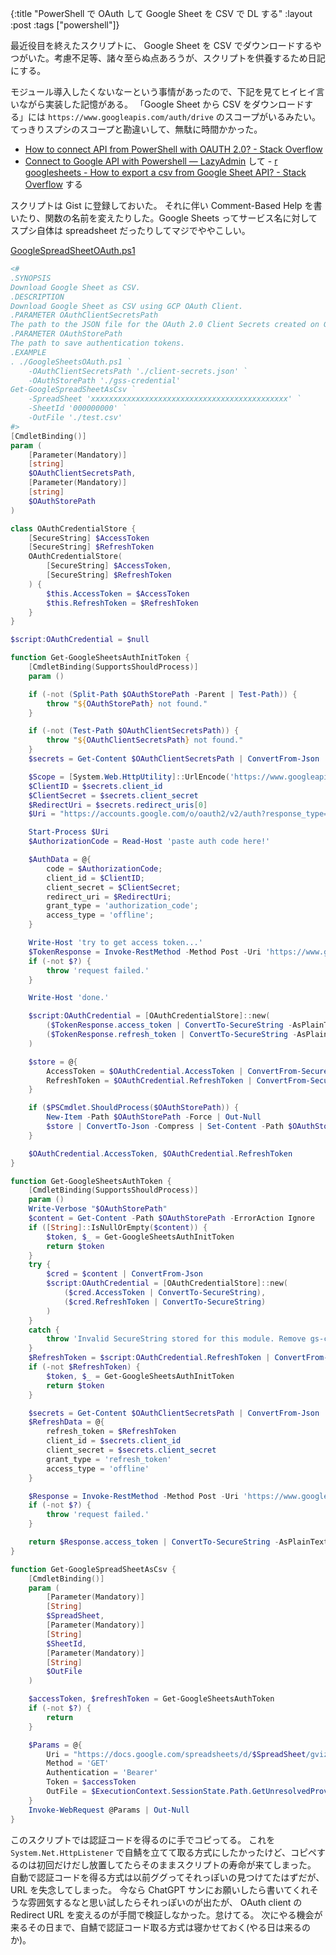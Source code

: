 {:title "PowerShell で OAuth して Google Sheet を CSV で DL する"
:layout :post
:tags ["powershell"]}

最近役目を終えたスクリプトに、 Google Sheet を CSV でダウンロードするやつがいた。考慮不足等、諸々至らぬ点あろうが、スクリプトを供養するため日記にする。

モジュール導入したくないなーという事情があったので、下記を見てヒイヒイ言いながら実装した記憶がある。
「Google Sheet から CSV をダウンロードする」には `https://www.googleapis.com/auth/drive` のスコープがいるみたい。てっきりスプシのスコープと勘違いして、無駄に時間かかった。

- [How to connect API from PowerShell with OAUTH 2.0? - Stack Overflow](https://stackoverflow.com/questions/63125283/how-to-connect-api-from-powershell-with-oauth-2-0)
- [Connect to Google API with Powershell — LazyAdmin](https://lazyadmin.nl/it/connect-to-google-api-with-powershell/) して - [r googlesheets - How to export a csv from Google Sheet API? - Stack Overflow](https://stackoverflow.com/questions/37705553/how-to-export-a-csv-from-google-sheet-api/61107170#61107170) する

スクリプトは Gist に登録しておいた。
それに伴い Comment-Based Help を書いたり、関数の名前を変えたりした。Google Sheets ってサービス名に対してスプシ自体は spreadsheet だったりしてマジでややこしい。

[GoogleSpreadSheetOAuth.ps1](https://gist.github.com/krymtkts/0618fe495df0d3e567e9fb18ca2e308b)

```powershell
<#
.SYNOPSIS
Download Google Sheet as CSV.
.DESCRIPTION
Download Google Sheet as CSV using GCP OAuth Client.
.PARAMETER OAuthClientSecretsPath
The path to the JSON file for the OAuth 2.0 Client Secrets created on GCP.
.PARAMETER OAuthStorePath
The path to save authentication tokens.
.EXAMPLE
. ./GoogleSheetsOAuth.ps1 `
    -OAuthClientSecretsPath './client-secrets.json' `
    -OAuthStorePath './gss-credential'
Get-GoogleSpreadSheetAsCsv `
    -SpreadSheet 'xxxxxxxxxxxxxxxxxxxxxxxxxxxxxxxxxxxxxxxxxxxx' `
    -SheetId '000000000' `
    -OutFile './test.csv'
#>
[CmdletBinding()]
param (
    [Parameter(Mandatory)]
    [string]
    $OAuthClientSecretsPath,
    [Parameter(Mandatory)]
    [string]
    $OAuthStorePath
)

class OAuthCredentialStore {
    [SecureString] $AccessToken
    [SecureString] $RefreshToken
    OAuthCredentialStore(
        [SecureString] $AccessToken,
        [SecureString] $RefreshToken
    ) {
        $this.AccessToken = $AccessToken
        $this.RefreshToken = $RefreshToken
    }
}

$script:OAuthCredential = $null

function Get-GoogleSheetsAuthInitToken {
    [CmdletBinding(SupportsShouldProcess)]
    param ()

    if (-not (Split-Path $OAuthStorePath -Parent | Test-Path)) {
        throw "${OAuthStorePath} not found."
    }

    if (-not (Test-Path $OAuthClientSecretsPath)) {
        throw "${OAuthClientSecretsPath} not found."
    }
    $secrets = Get-Content $OAuthClientSecretsPath | ConvertFrom-Json | Select-Object -ExpandProperty installed

    $Scope = [System.Web.HttpUtility]::UrlEncode('https://www.googleapis.com/auth/drive')
    $ClientID = $secrets.client_id
    $ClientSecret = $secrets.client_secret
    $RedirectUri = $secrets.redirect_uris[0]
    $Uri = "https://accounts.google.com/o/oauth2/v2/auth?response_type=code&client_id=${ClientID}&redirect_uri=${RedirectUri}&scope=${Scope}&access_type=offline"

    Start-Process $Uri
    $AuthorizationCode = Read-Host 'paste auth code here!'

    $AuthData = @{
        code = $AuthorizationCode;
        client_id = $ClientID;
        client_secret = $ClientSecret;
        redirect_uri = $RedirectUri;
        grant_type = 'authorization_code';
        access_type = 'offline';
    }

    Write-Host 'try to get access token...'
    $TokenResponse = Invoke-RestMethod -Method Post -Uri 'https://www.googleapis.com/oauth2/v4/token' -Body $AuthData
    if (-not $?) {
        throw 'request failed.'
    }

    Write-Host 'done.'

    $script:OAuthCredential = [OAuthCredentialStore]::new(
        ($TokenResponse.access_token | ConvertTo-SecureString -AsPlainText),
        ($TokenResponse.refresh_token | ConvertTo-SecureString -AsPlainText)
    )

    $store = @{
        AccessToken = $OAuthCredential.AccessToken | ConvertFrom-SecureString;
        RefreshToken = $OAuthCredential.RefreshToken | ConvertFrom-SecureString;
    }

    if ($PSCmdlet.ShouldProcess($OAuthStorePath)) {
        New-Item -Path $OAuthStorePath -Force | Out-Null
        $store | ConvertTo-Json -Compress | Set-Content -Path $OAuthStorePath -Force
    }

    $OAuthCredential.AccessToken, $OAuthCredential.RefreshToken
}

function Get-GoogleSheetsAuthToken {
    [CmdletBinding(SupportsShouldProcess)]
    param ()
    Write-Verbose "$OAuthStorePath"
    $content = Get-Content -Path $OAuthStorePath -ErrorAction Ignore
    if ([String]::IsNullOrEmpty($content)) {
        $token, $_ = Get-GoogleSheetsAuthInitToken
        return $token
    }
    try {
        $cred = $content | ConvertFrom-Json
        $script:OAuthCredential = [OAuthCredentialStore]::new(
            ($cred.AccessToken | ConvertTo-SecureString),
            ($cred.RefreshToken | ConvertTo-SecureString)
        )
    }
    catch {
        throw 'Invalid SecureString stored for this module. Remove gs-credential and try again.'
    }
    $RefreshToken = $script:OAuthCredential.RefreshToken | ConvertFrom-SecureString -AsPlainText
    if (-not $RefreshToken) {
        $token, $_ = Get-GoogleSheetsAuthInitToken
        return $token
    }

    $secrets = Get-Content $OAuthClientSecretsPath | ConvertFrom-Json | Select-Object -ExpandProperty installed
    $RefreshData = @{
        refresh_token = $RefreshToken
        client_id = $secrets.client_id
        client_secret = $secrets.client_secret
        grant_type = 'refresh_token'
        access_type = 'offline'
    }

    $Response = Invoke-RestMethod -Method Post -Uri 'https://www.googleapis.com/oauth2/v4/token' -Body $RefreshData
    if (-not $?) {
        throw 'request failed.'
    }

    return $Response.access_token | ConvertTo-SecureString -AsPlainText
}

function Get-GoogleSpreadSheetAsCsv {
    [CmdletBinding()]
    param (
        [Parameter(Mandatory)]
        [String]
        $SpreadSheet,
        [Parameter(Mandatory)]
        [String]
        $SheetId,
        [Parameter(Mandatory)]
        [String]
        $OutFile
    )

    $accessToken, $refreshToken = Get-GoogleSheetsAuthToken
    if (-not $?) {
        return
    }

    $Params = @{
        Uri = "https://docs.google.com/spreadsheets/d/$SpreadSheet/gviz/tq?tqx=out:csv&gid=$($_.SheetId)"
        Method = 'GET'
        Authentication = 'Bearer'
        Token = $accessToken
        OutFile = $ExecutionContext.SessionState.Path.GetUnresolvedProviderPathFromPSPath($OutFile)
    }
    Invoke-WebRequest @Params | Out-Null
}
```

このスクリプトでは認証コードを得るのに手でコピってる。
これを `System.Net.HttpListener` で自鯖を立てて取る方式にしたかったけど、コピペするのは初回だけだし放置してたらそのままスクリプトの寿命が来てしまった。
自動で認証コードを得る方式は以前ググってそれっぽいの見つけてたはずだが、 URL を失念してしまった。
今なら ChatGPT サンにお願いしたら書いてくれそうな雰囲気するなと思い試したらそれっぽいのが出たが、 OAuth client の Redirect URL を変えるのが手間で検証しなかった。怠けてる。
次にやる機会が来るその日まで、自鯖で認証コード取る方式は寝かせておく(やる日は来るのか)。
